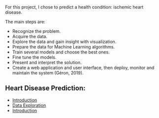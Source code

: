 

For this project, I chose to predict a health condition: ischemic heart disease.

The main steps are: 
* Recognize the problem. 
* Acquire the data. 
* Explore the data and gain insight with visualization. 
* Prepare the data for Machine Learning algorithms. 
* Train several models and choose the best ones. 
* Fine tune the models. 
* Present and interpret the solution. 
* Create a web application and user interface, then deploy, monitor and maintain the system (Géron, 2019).

## Heart Disease Prediction:

- [Introduction](http://hpiringer.github.io/heartdisease/about)
- [Data Exploration](http://hpiringer.github.io/heartdisease/new)
- [Introduction](http://hpiringer.github.io/heartdisease/about)
